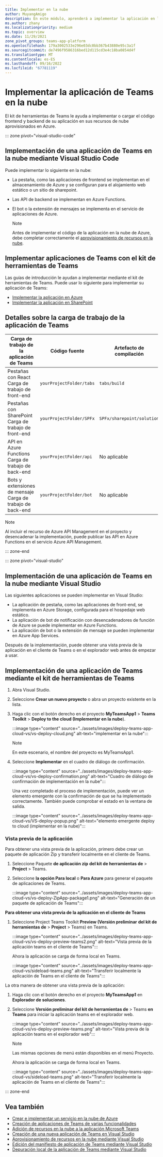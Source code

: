 ```yaml
---
title: Implementar en la nube
author: MuyangAmigo
description: En este módulo, aprenderá a implementar la aplicación en la nube, Azure o SharePoint e implementar aplicaciones de Teams mediante el kit de herramientas de Teams.
ms.author: zhany
ms.localizationpriority: medium
ms.topic: overview
ms.date: 11/29/2021
zone_pivot_groups: teams-app-platform
ms.openlocfilehash: 179a3002533e296e03dc0bb367b43880e95c3a1f
ms.sourcegitcommit: de7496f9586316bed12d115cd3e4c18ba0854d4f
ms.translationtype: MT
ms.contentlocale: es-ES
ms.lasthandoff: 09/16/2022
ms.locfileid: "67781119"
---
```

# <a name="deploy-teams-app-to-the-cloud"></a>Implementar la aplicación de Teams en la nube

El kit de herramientas de Teams le ayuda a implementar o cargar el código frontend y backend de su aplicación en sus recursos de nube aprovisionados en Azure.

::: zone pivot="visual-studio-code"

## <a name="deploy-teams-app-to-the-cloud-using-visual-studio-code"></a>Implementación de una aplicación de Teams en la nube mediante Visual Studio Code

Puede implementar lo siguiente en la nube:

* La pestaña, como las aplicaciones de frontend se implementan en el almacenamiento de Azure y se configuran para el alojamiento web estático o un sitio de sharepoint.
* Las API de backend se implementan en Azure Functions.
* El bot o la extensión de mensajes se implementa en el servicio de aplicaciones de Azure.

  > [!NOTE]
  > Antes de implementar el código de la aplicación en la nube de Azure, debe completar correctamente el [aprovisionamiento de recursos en la nube](provision.md).

## <a name="deploy-teams-apps-using-teams-toolkit"></a>Implementar aplicaciones de Teams con el kit de herramientas de Teams

Las guías de introducción le ayudan a implementar mediante el kit de herramientas de Teams. Puede usar lo siguiente para implementar su aplicación de Teams:

* [Implementar la aplicación en Azure](/microsoftteams/platform/sbs-gs-javascript?tabs=vscode%2Cvsc%2Cviscode%2Cvcode&tutorial-step=8&branch)
* [Implementar la aplicación en SharePoint](/microsoftteams/platform/sbs-gs-spfx?tabs=vscode%2Cviscode&tutorial-step=4&branch)

## <a name="details-on-teams-app-workload"></a>Detalles sobre la carga de trabajo de la aplicación de Teams

| Carga de trabajo de la aplicación de Teams | Código fuente | Artefacto de compilación| Recurso de destino |
|-------------|----------|---------------|---------------|
|Pestañas con React </br> Carga de trabajo de front-end| `yourProjectFolder/tabs`| `tabs/build` |Almacenamiento de Azure |
|Pestañas con SharePoint </br> Carga de trabajo de front-end | `yourProjectFolder/SPFx`| `SPFx/sharepoint/solution` |Catálogo de aplicaciones de SharePoint |
|API en Azure Functions </br> Carga de trabajo de back-end | `yourProjectFolder/api`| No aplicable |Azure Functions |
|Bots y extensiones de mensaje </br> Carga de trabajo de back-end | `yourProjectFolder/bot` | No aplicable | Servicio de aplicaciones de Azure |

> [!NOTE]
> Al incluir el recurso de Azure API Management en el proyecto y desencadenar la implementación, puede publicar las API en Azure Functions en el servicio Azure API Management.

::: zone-end

::: zone pivot="visual-studio"

## <a name="deploy-teams-app-to-the-cloud-using-visual-studio"></a>Implementación de una aplicación de Teams en la nube mediante Visual Studio

Las siguientes aplicaciones se pueden implementar en Visual Studio:

* La aplicación de pestaña, como las aplicaciones de front-end, se implementa en Azure Storage, configurada para el hospedaje web estático.
* La aplicación de bot de notificación con desencadenadores de función de Azure se puede implementar en Azure Functions.
* La aplicación de bot o la extensión de mensaje se pueden implementar en Azure App Services.

Después de la implementación, puede obtener una vista previa de la aplicación en el cliente de Teams o en el explorador web antes de empezar a usar.

## <a name="deploy-teams-app-using-teams-toolkit"></a>Implementación de una aplicación de Teams mediante el kit de herramientas de Teams

1. Abra Visual Studio.
1. Seleccione **Crear un nuevo proyecto** o abra un proyecto existente en la lista.
1. Haga clic con el botón derecho en el proyecto **MyTeamsApp1** > **Teams Toolkit** > **Deploy to the cloud (Implementar en la nube**).

   :::image type="content" source="../assets/images/deploy-teams-app-cloud-vs/vs-deploy-cloud.png" alt-text="implementar en la nube":::

   > [!NOTE]
   > En este escenario, el nombre del proyecto es MyTeamsApp1.

1. Seleccione **Implementar** en el cuadro de diálogo de confirmación.

   :::image type="content" source="../assets/images/deploy-teams-app-cloud-vs/vs-deploy-confirmation.png" alt-text="Cuadro de diálogo de confirmación de implementación en la nube":::

   Una vez completado el proceso de implementación, puede ver un elemento emergente con la confirmación de que se ha implementado correctamente. También puede comprobar el estado en la ventana de salida.

   :::image type="content" source="../assets/images/deploy-teams-app-cloud-vs/VS-deploy-popup.png" alt-text="elemento emergente deploy to cloud (implementar en la nube)":::

### <a name="preview-your-app"></a>Vista previa de la aplicación

Para obtener una vista previa de la aplicación, primero debe crear un paquete de aplicación Zip y transferir localmente en el cliente de Teams.

1. Seleccione Paquete **de aplicación zip** **del kit de herramientas de** >  **Project** >  Teams.
1. Seleccione **la opción Para local** o **Para Azure** para generar el paquete de aplicaciones de Teams.

   :::image type="content" source="../assets/images/deploy-teams-app-cloud-vs/vs-deploy-ZipApp-package1.png" alt-text="Generación de un paquete de aplicación de Teams":::

**Para obtener una vista previa de la aplicación en el cliente de Teams**

1. Seleccione Project Teams Toolkit **Preview (Versión preliminar** **del kit de herramientas de** >  **Project** >  Teams) en Teams.

   :::image type="content" source="../assets/images/deploy-teams-app-cloud-vs/vs-deploy-preview-teams2.png" alt-text="Vista previa de la aplicación teams en el cliente de Teams":::

   Ahora la aplicación se carga de forma local en Teams.

   :::image type="content" source="../assets/images/deploy-teams-app-cloud-vs/sideload-teams.png" alt-text="Transferir localmente la aplicación de Teams en el cliente de Teams":::

La otra manera de obtener una vista previa de la aplicación:

1. Haga clic con el botón derecho en el proyecto **MyTeamsApp1** en **Explorador de soluciones**.
1. Seleccione **Versión preliminar del kit de herramientas de** >  Teams **en Teams** para iniciar la aplicación teams en el explorador web.

   :::image type="content" source="../assets/images/deploy-teams-app-cloud-vs/vs-deploy-preview-teams.png" alt-text="Vista previa de la aplicación teams en el explorador web":::

   > [!NOTE]
   > Las mismas opciones de menú están disponibles en el menú Proyecto.

   Ahora la aplicación se carga de forma local en Teams.

   :::image type="content" source="../assets/images/deploy-teams-app-cloud-vs/sideload-teams.png" alt-text="Transferir localmente la aplicación de Teams en el cliente de Teams":::

::: zone-end

## <a name="see-also"></a>Vea también

* [Crear e implementar un servicio en la nube de Azure](/azure/cloud-services/cloud-services-how-to-create-deploy-portal)
* [Creación de aplicaciones de Teams de varias funcionalidades](add-capability.md)
* [Adición de recursos en la nube a la aplicación Microsoft Teams](add-resource.md)
* [Creación de una nueva aplicación de Teams en Visual Studio](create-new-teams-app-for-Visual-Studio.md)
* [Aprovisionamiento de recursos en la nube mediante Visual Studio](provision-cloud-resources.md)
* [Edición del manifiesto de aplicación de Teams mediante Visual Studio](VS-TeamsFx-preview-and-customize-app-manifest.md)
* [Depuración local de la aplicación de Teams mediante Visual Studio](debug-teams-app-visual-studio.md)
